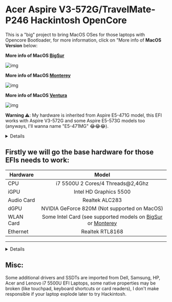 [BigSur]: https://github.com/sebasrock156/Acer-V3-572-TMP246-OpenCore/tree/BigSur
[Monterey]: https://github.com/sebasrock156/Acer-V3-572-TMP246-OpenCore/tree/Monterey
[Ventura]: https://github.com/sebasrock156/Acer-V3-572-TMP246-OpenCore/tree/Ventura

# Acer Aspire V3-572G/TravelMate-P246 Hackintosh OpenCore

This is a "big" project to bring MacOS OSes for those laptops with Opencore Bootloader, for more information, click on "More info of **MacOS Version** below:


**More info of MacOS [BigSur]**

![img](https://i.imgur.com/m3iq85Y.png)



**More info of MacOS [Monterey]**

![img](https://i.imgur.com/Chh5xSE.png)



**More info of MacOS [Ventura]**

![img](https://i.imgur.com/moodOld.png)



**Warning ⚠️**: My hardware is inherited from Aspire E5-471G model, this EFI works with Aspire V3-572G and some Aspire E5-573G models too (anyways, I'll wanna name "E5-471MG" 😂😂😂).

<details>
 
 
![img](https://i.imgur.com/mj0FBuD.jpg)
 
 
</details>

**Firstly we will go the base hardware for those EFIs needs to work**:
---

Hardware | Model
--- |:--:
CPU | i7 5500U 2 Cores/4 Threads@2,4Ghz
iGPU| Intel HD Graphics 5500
Audio Card | Realtek ALC283
dGPU | NVIDIA GeForce 820M (Not supported on MacOS)
WLAN Card | Some Intel Card (see supported models on [BigSur] or [Monterey]
Ethernet | Realtek RTL8168
---

<details>
 
**Now, some minimum hardware recommendations**:

---

Hardware | Model
--- |:--:
RAM | Any Samsung, Hynix or Kingston DDR3 8GB(4GBx2).
Audio Card | Any Realtek Audio Card (some Broadcom cards may not work).
WLAN Card | Any Intel network card (A few Realtek cards works externally; Intel supported cards is listed below).
SATA Drive	| Any Solid State Drive (SSD) with 240GB of storage.
IDE Drive | Add a caddy for SATA Output, then, I recommend any Hard Disk with 500GB/1000GB of storage.
---
 
</details>

## Misc:
Some additional drivers and SSDTs are imported from Dell, Samsung, HP, Acer and Lenovo i7 5500U EFI Laptops, some native properties may be broken (like touchpad, keyboard shortcuts or card readers), I don't make responsible if your laptop explode later to try Hackintosh.
